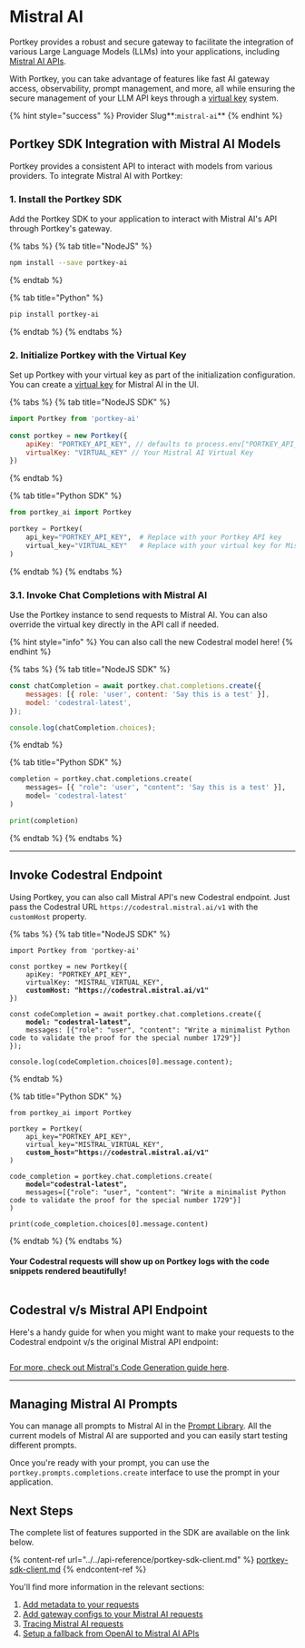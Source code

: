 # Mistral AI

Portkey provides a robust and secure gateway to facilitate the integration of various Large Language Models (LLMs) into your applications, including [Mistral AI APIs](https://docs.mistral.ai/api/).

With Portkey, you can take advantage of features like fast AI gateway access, observability, prompt management, and more, all while ensuring the secure management of your LLM API keys through a [virtual key](../../product/ai-gateway-streamline-llm-integrations/virtual-keys/) system.

{% hint style="success" %}
Provider Slug**:**<mark style="color:blue;">**`mistral-ai`**</mark>
{% endhint %}

## Portkey SDK Integration with Mistral AI Models

Portkey provides a consistent API to interact with models from various providers. To integrate Mistral AI with Portkey:

### **1. Install the Portkey SDK**

Add the Portkey SDK to your application to interact with Mistral AI's API through Portkey's gateway.

{% tabs %}
{% tab title="NodeJS" %}
```bash
npm install --save portkey-ai
```
{% endtab %}

{% tab title="Python" %}
```bash
pip install portkey-ai
```
{% endtab %}
{% endtabs %}

### **2. Initialize Portkey with the Virtual Key**

Set up Portkey with your virtual key as part of the initialization configuration. You can create a [virtual key](../../product/ai-gateway-streamline-llm-integrations/virtual-keys/) for Mistral AI in the UI.

{% tabs %}
{% tab title="NodeJS SDK" %}
```javascript
import Portkey from 'portkey-ai'
 
const portkey = new Portkey({
    apiKey: "PORTKEY_API_KEY", // defaults to process.env["PORTKEY_API_KEY"]
    virtualKey: "VIRTUAL_KEY" // Your Mistral AI Virtual Key
})
```
{% endtab %}

{% tab title="Python SDK" %}
```python
from portkey_ai import Portkey

portkey = Portkey(
    api_key="PORTKEY_API_KEY",  # Replace with your Portkey API key
    virtual_key="VIRTUAL_KEY"   # Replace with your virtual key for Mistral AI
)
```
{% endtab %}
{% endtabs %}

### **3.1. Invoke Chat Completions with** Mistral AI

Use the Portkey instance to send requests to Mistral AI. You can also override the virtual key directly in the API call if needed.

{% hint style="info" %}
You can also call the new Codestral model here!
{% endhint %}

{% tabs %}
{% tab title="NodeJS SDK" %}
```javascript
const chatCompletion = await portkey.chat.completions.create({
    messages: [{ role: 'user', content: 'Say this is a test' }],
    model: 'codestral-latest',
});

console.log(chatCompletion.choices);
```
{% endtab %}

{% tab title="Python SDK" %}
```python
completion = portkey.chat.completions.create(
    messages= [{ "role": 'user', "content": 'Say this is a test' }],
    model= 'codestral-latest'
)

print(completion)
```
{% endtab %}
{% endtabs %}

***

## Invoke Codestral Endpoint

Using Portkey, you can also call Mistral API's new Codestral endpoint. Just pass the Codestral URL `https://codestral.mistral.ai/v1` with the `customHost` property.

{% tabs %}
{% tab title="NodeJS SDK" %}
<pre class="language-javascript"><code class="lang-javascript">import Portkey from 'portkey-ai'
 
const portkey = new Portkey({
    apiKey: "PORTKEY_API_KEY",
    virtualKey: "MISTRAL_VIRTUAL_KEY",
<strong>    customHost: "https://codestral.mistral.ai/v1"
</strong>})

const codeCompletion = await portkey.chat.completions.create({
<strong>    model: "codestral-latest",
</strong>    messages: [{"role": "user", "content": "Write a minimalist Python code to validate the proof for the special number 1729"}]
});

console.log(codeCompletion.choices[0].message.content);
</code></pre>
{% endtab %}

{% tab title="Python SDK" %}
<pre class="language-python"><code class="lang-python">from portkey_ai import Portkey

portkey = Portkey(
    api_key="PORTKEY_API_KEY", 
    virtual_key="MISTRAL_VIRTUAL_KEY",
<strong>    custom_host="https://codestral.mistral.ai/v1"
</strong>)

code_completion = portkey.chat.completions.create(
<strong>    model="codestral-latest",
</strong>    messages=[{"role": "user", "content": "Write a minimalist Python code to validate the proof for the special number 1729"}]
)

print(code_completion.choices[0].message.content)
</code></pre>
{% endtab %}
{% endtabs %}

#### Your Codestral requests will show up on Portkey logs with the code snippets rendered beautifully!

<figure><img src="../../.gitbook/assets/CleanShot 2024-05-29 at 23.16.22@2x.png" alt=""><figcaption></figcaption></figure>

## Codestral v/s Mistral API Endpoint

Here's a handy guide for when you might want to make your requests to the Codestral endpoint v/s the original Mistral API endpoint:

<figure><img src="../../.gitbook/assets/CleanShot 2024-05-30 at 08.07.22@2x.png" alt=""><figcaption></figcaption></figure>

[For more, check out Mistral's Code Generation guide here](https://docs.mistral.ai/capabilities/code\_generation/#operation/listModels).

***

## Managing Mistral AI Prompts

You can manage all prompts to Mistral AI in the [Prompt Library](../../product/prompt-library.md). All the current models of Mistral AI are supported and you can easily start testing different prompts.

Once you're ready with your prompt, you can use the `portkey.prompts.completions.create` interface to use the prompt in your application.

## Next Steps

The complete list of features supported in the SDK are available on the link below.

{% content-ref url="../../api-reference/portkey-sdk-client.md" %}
[portkey-sdk-client.md](../../api-reference/portkey-sdk-client.md)
{% endcontent-ref %}

You'll find more information in the relevant sections:

1. [Add metadata to your requests](../../product/observability-modern-monitoring-for-llms/metadata.md)
2. [Add gateway configs to your Mistral AI](../../product/ai-gateway-streamline-llm-integrations/configs.md)[ requests](../../product/ai-gateway-streamline-llm-integrations/configs.md)
3. [Tracing Mistral AI requests](../../product/observability-modern-monitoring-for-llms/traces.md)
4. [Setup a fallback from OpenAI to Mistral AI APIs](../../product/ai-gateway-streamline-llm-integrations/fallbacks.md)
